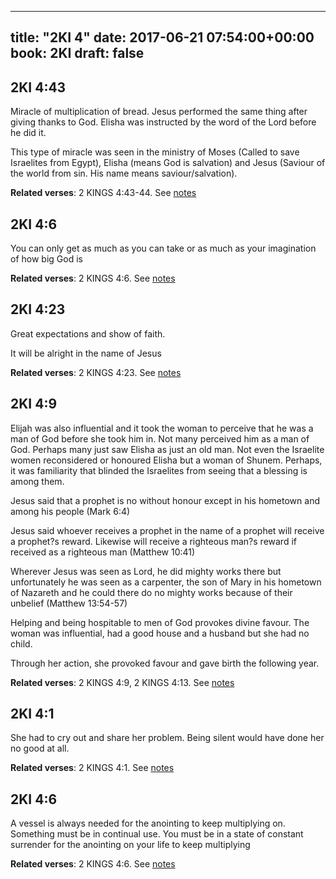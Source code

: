 
---
title: "2KI 4"
date: 2017-06-21 07:54:00+00:00
book: 2KI
draft: false
---

## 2KI 4:43

Miracle of multiplication of bread. Jesus performed the same thing after giving thanks to God. Elisha was instructed by the word of the Lord before he did it. 

This type of miracle was seen in the ministry of Moses (Called to save Israelites from Egypt), Elisha (means God is salvation) and Jesus (Saviour of the world from sin. His name means saviour/salvation).

**Related verses**: 2 KINGS 4:43-44. See [notes](https://my.bible.com/notes/2662339846349775379)


## 2KI 4:6

You can only get as much as you can take or as much as your imagination of how big God is

**Related verses**: 2 KINGS 4:6. See [notes](https://my.bible.com/notes/2660901161993495144)


## 2KI 4:23

Great expectations and show of faith.

It will be alright in the name of Jesus

**Related verses**: 2 KINGS 4:23. See [notes](https://my.bible.com/notes/2660898570341442142)


## 2KI 4:9

Elijah was also influential and it took the woman to perceive that he was a man of God before she took him in. Not many perceived him as a man of God. Perhaps many just saw Elisha as just an old man. Not even the Israelite women reconsidered or honoured Elisha but a woman of Shunem. Perhaps, it was familiarity that blinded the Israelites from seeing that a blessing is among them.

Jesus said that a prophet is no without honour except in his hometown and among his people (Mark 6:4)

Jesus said whoever receives a prophet in the name of a prophet will receive a prophet?s reward. Likewise will receive a righteous man?s reward if received as a righteous man (Matthew 10:41)

Wherever Jesus was seen as Lord, he did mighty works there but unfortunately he was seen as a carpenter, the son of Mary in his hometown of Nazareth and he could there do no mighty works because of their unbelief (Matthew 13:54-57)


Helping and being hospitable to men of God provokes divine favour. The woman was influential, had a good house and a husband but she had no child.

Through her action, she provoked favour and gave birth the following year.

**Related verses**: 2 KINGS 4:9, 2 KINGS 4:13. See [notes](https://my.bible.com/notes/2660897775747326554)


## 2KI 4:1

She had to cry out and share her problem. Being silent would have done her no good at all.

**Related verses**: 2 KINGS 4:1. See [notes](https://my.bible.com/notes/2660895939866911316)


## 2KI 4:6

A vessel is always needed for the anointing to keep multiplying on. Something must be in continual use. You must be in a state of constant surrender for the anointing on your life to keep multiplying

**Related verses**: 2 KINGS 4:6. See [notes](https://my.bible.com/notes/2660894237726073424)

